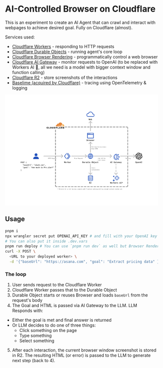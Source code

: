 # AI-Controlled Browser on Cloudflare

This is an experiment to create an AI Agent that can crawl and interact with webpages to achieve desired goal. Fully on Cloudflare (almost).

Services used:

- [Cloudflare Workers](https://developers.cloudflare.com/workers/) - responding to HTTP requests
- [Cloudflare Durable Objects](https://developers.cloudflare.com/durable-objects/) - running agent's core loop
- [Cloudflare Browser Rendering](https://developers.cloudflare.com/browser-rendering/) - programmatically control a web browser
- [Cloudflare AI Gateway](https://developers.cloudflare.com/ai-gateway/) - monitor requests to OpenAI (to be replaced with Workers AI 🤞, all we need is a model with bigger context window and function calling)
- [Cloudflare R2](https://developers.cloudflare.com/r2/) - store screenshots of the interactions
- [Baselime (acquired by Cloudflare)](https://baselime.io/) - tracing using OpenTelemetry & logging

![Cloudflare Infra](./diagram.png)

## Usage

```sh
pnpm i
npx wrangler secret put OPENAI_API_KEY # and fill with your OpenAI key
# You can also put it inside .dev.vars
pnpm run deploy # You can use `pnpm run dev` as well but Browser Rendering does not work locally
curl -X POST \
  <URL to your deployed worker> \
  -d '{"baseUrl": "https://asana.com", "goal": "Extract pricing data" }' # Replace with your URL and goal
```

### The loop

1. User sends request to the Cloudflare Worker
2. Cloudflare Worker passes that to the Durable Object
3. Durable Object starts or reuses Browser and loads `baseUrl` from the request's body
4. The Goal and HTML is passed via AI Gateway to the LLM. LLM Responds with:

- Either the goal is met and final answer is returned
- Or LLM decides to do one of three things:
  - Click something on the page
  - Type something
  - Select something

5. After each interaction, the current browser window screenshot is stored in R2. The resulting HTML (or error) is passed to the LLM to generate next step (back to 4).
